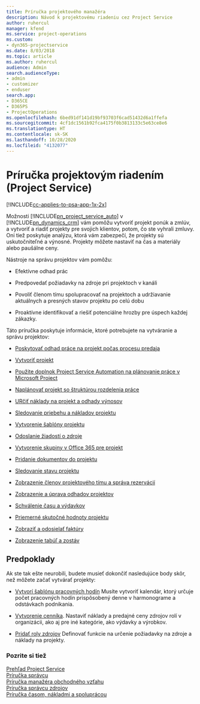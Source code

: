 ```yaml
---
title: Príručka projektového manažéra
description: Návod k projektovému riadeniu cez Project Service
author: ruhercul
manager: kfend
ms.service: project-operations
ms.custom:
- dyn365-projectservice
ms.date: 8/03/2018
ms.topic: article
ms.author: ruhercul
audience: Admin
search.audienceType:
- admin
- customizer
- enduser
search.app:
- D365CE
- D365PS
- ProjectOperations
ms.openlocfilehash: 6bed91df141d19bf93703f6cad51432d6a1ffefa
ms.sourcegitcommit: 4cf1dc1561b92fca4175f0b3813133c5e63ce8e6
ms.translationtype: HT
ms.contentlocale: sk-SK
ms.lasthandoff: 10/28/2020
ms.locfileid: "4132077"
---
```

# <a name="project-manager-guide-project-service"></a>Príručka projektovým riadením (Project Service)

[!INCLUDE[cc-applies-to-psa-app-1x-2x](../includes/cc-applies-to-psa-app-1x-2x.md)]

Možnosti [!INCLUDE[pn_project_service_auto](../includes/pn-project-service-auto.md)] v [!INCLUDE[pn_dynamics_crm](../includes/pn-dynamics-crm.md)] vám pomôžu vytvoriť projekt ponúk a zmlúv, a vytvoriť a riadiť projekty pre svojich klientov, potom, čo ste vyhrali zmluvy. Oni tiež poskytuje analýzu, ktorá vám zabezpečí, že projekty sú uskutočniteľné a výnosné. Projekty môžete nastaviť na čas a materiály alebo paušálne ceny.  
  
 Nástroje na správu projektov vám pomôžu:  
  
-   Efektívne odhad prác  
  
-   Predpovedať požiadavky na zdroje pri projektoch v kanáli  
  
-   Povoliť členom tímu spolupracovať na projektoch a udržiavanie aktuálnych a presných stavov projektu po celú dobu  
  
-   Proaktívne identifikovať a riešiť potenciálne hrozby pre úspech každej zákazky.  
  
Táto príručka poskytuje informácie, ktoré potrebujete na vytváranie a správu projektov:  
  
-   [Poskytovať odhad práce na projekt počas procesu predaja](../psa/provide-estimates-project-during-sales-process.md)  
  
-   [Vytvoriť projekt](../psa/create-project.md)  
  
-   [Použite doplnok Project Service Automation na plánovanie práce v Microsoft Project](../psa/add-plan-work-microsoft-project.md)  
  
-   [Naplánovať projekt so štruktúrou rozdelenia práce](../psa/schedule-project-work-breakdown-structure.md)  
  
-   [URčiť náklady na projekt a odhady výnosov](../psa/determine-project-cost-revenue-estimates.md)  
  
-   [Sledovanie priebehu a nákladov projektu](../psa/track-project-progress-cost.md)  
  
-   [Vytvorenie šablóny projektu](../psa/create-project-template.md)  
  
-   [Odoslanie žiadostí o zdroje](../psa/submit-resource-requests.md)  
  
-   [Vytvorenie skupiny v Office 365 pre projekt](../psa/create-office-365-group-project.md)  
  
-   [Pridanie dokumentov do projektu](../psa/add-documents-project.md)  
  
-   [Sledovanie stavu projektu](../psa/track-project-status.md)  
  
-   [Zobrazenie členov projektového tímu a správa rezervácií](../psa/view-project-team-members-manage-bookings.md)  
  
-   [Zobrazenie a úprava odhadov projektov](../psa/view-edit-project-estimates.md)  
  
-   [Schválenie času a výdavkov](../psa/approve-time-expenses.md)  
  
-   [Priemerné skutočné hodnoty projektu](../psa/review-project-actuals.md)  
  
-   [Zobraziť a odosielať faktúry](../psa/view-send-invoices.md)  
  
-   [Zobrazenie tabúľ a zostáv](../psa/view-dashboards-reports.md)  
  
## <a name="prerequisites"></a>Predpoklady  
 Ak ste tak ešte neurobili, budete musieť dokončiť nasledujúce body skôr, než môžete začať vytvárať projekty:  
  
-   [Vytvorí šablónu pracovných hodín](../psa/create-work-hours-template.md) Musíte vytvoriť kalendár, ktorý určuje počet pracovných hodín prispôsobený denne v harmonograme a odstávkach podnikania.  
  
-   [Vytvorenie cenníka](../psa/create-price-list.md). Nastaviť náklady a predajné ceny zdrojov rolí v organizácii, ako aj pre iné kategórie, ako výdavky a výrobkov.  
  
-   [Pridať roly zdrojov](../psa/add-resource-roles.md) Definovať funkcie na určenie požiadavky na zdroje a náklady na projekty.  
  
### <a name="see-also"></a>Pozrite si tiež  
 [Prehľad Project Service](../psa/overview.md)   
 [Príručka správcu](../psa/admin-guide.md)   
 [Príručka manažéra obchodného vzťahu](../psa/account-manager-guide.md)   
 [Príručka správcu zdrojov](../psa/resource-manager-guide.md)   
 [Príručka časom, nákladmi a spoluprácou](../psa/time-expense-collaboration-guide.md)


